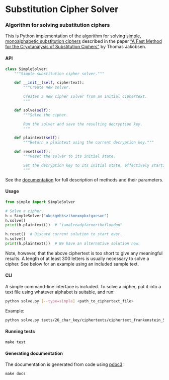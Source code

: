 # Substitution Cipher Solver

### Algorithm for solving substitution ciphers

This is Python implementation of the algorithm for solving
[simple, monoalphabetic substitution ciphers](https://en.wikipedia.org/wiki/Substitution_cipher#Simple_substitution)
described in the paper
[“A Fast Method for the Cryptanalysis of Substitution Ciphers”](https://citeseerx.ist.psu.edu/viewdoc/download?doi=10.1.1.55.89&rep=rep1&type=pdf)
by Thomas Jakobsen.

#### API

```python
class SimpleSolver:
    """Simple substitution cipher solver."""

    def __init__(self, ciphertext):
        """Create new solver.

        Creates a new cipher solver from an initial ciphertext.
        """

    def solve(self):
        """Solve the cipher.

        Run the solver and save the resulting decryption key.
        """

    def plaintext(self):
        """Return a plaintext using the current decryption key."""

    def reset(self):
        """Reset the solver to its initial state.

        Set the decryption key to its initial state, effectively starting over.
        """
```
See the [documentation](html/markmag-ovn7) for full description of methods and their parameters.

#### Usage

```python
from simple import SimpleSolver

# Solve a cipher.
h = SimpleSolver("uknkgmhksztkmexmpbxtgxesxe")
h.solve()
print(h.plaintext())  # "iamalreadyfarnorthoflondon"

h.reset()  # Discard current solution to start over.
h.solve()
print(h.plaintext())  # We have an alternative solution now.
```

Note, however, that the above ciphertext is too short to give any meaningful results.
A length of at least 300 letters is usually necessary to solve a cipher. See below for
an example using an included sample text.

#### CLI

A simple command-line interface is included. To solve a cipher, put it into a text file
using whatever alphabet is suitable, and run:

```bash
python solve.py [--type=simple] <path_to_ciphertext_file>
```

Example:

```bash
python solve.py texts/26_char_key/ciphertexts/ciphertext_frankenstein_500chars.txt
```

#### Running tests

`make test`

#### Generating documentation

The documentation is generated from code using [pdoc3](https://pdoc3.github.io/pdoc/):

`make docs`
